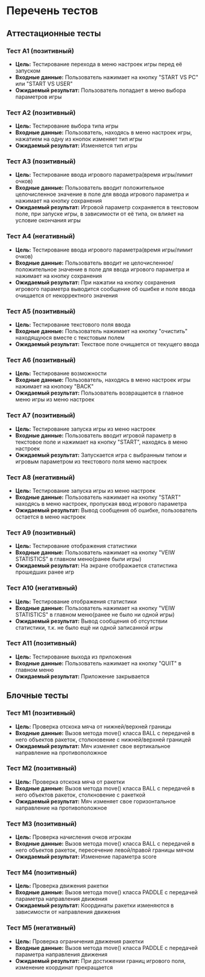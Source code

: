 # Перечень тестов

## Аттестационные тесты

### Тест А1 (позитивный)
 - **Цель:** Тестирование перехода в меню настроек игры перед её запуском
 - **Входные данные:** Пользователь нажимает на кнопку "START VS PC" или "START VS USER"
 - **Ожидаемый результат:** Пользователь попадает в меню выбора параметров игры

### Тест А2 (позитивный)
 - **Цель:** Тестирование выбора типа игры
 - **Входные данные:** Пользователь, находясь в меню настроек игры, нажатием на одну из кнопок изменяет тип игры
 - **Ожидаемый результат:** Изменяется тип игры

### Тест А3 (позитивный)
 - **Цель:** Тестирование ввода игрового параметра(время игры/лимит очков)
 - **Входные данные:** Пользователь вводит положительное целочисленное значение в поле для ввода игрового параметра и нажимает на кнопку сохранения
 - **Ожидаемый результат:** Игровой параметр сохраняется в текстовом поле, при запуске игры, в зависимости от её типа, он влияет на условие окончания игры

### Тест А4 (негативный)
 - **Цель:** Тестирование ввода игрового параметра(время игры/лимит очков)
 - **Входные данные:** Пользователь вводит не целочисленное/положительное значение в поле для ввода игрового параметра и нажимает на кнопку сохранения
 - **Ожидаемый результат:** При нажатии на кнопку сохранения игрового параметра выводится сообщение об ошибке и поле ввода очищается от некорректного значения

### Тест А5 (позитивный)
 - **Цель:** Тестирование текстового поля ввода
 - **Входные данные:** Пользователь нажимает на кнопку "очистить" находящуюся вместе с текстовым полем
 - **Ожидаемый результат:** Текствое поле очищается от текущего ввода

### Тест А6 (позитивный)
 - **Цель:** Тестирование возможности 
 - **Входные данные:** Пользователь, находясь в меню настроек игры нажимает на кнопоку "BACK"
 - **Ожидаемый результат:** Пользователь возвращается в главное меню игры из меню настроек

### Тест А7 (позитивный)
 - **Цель:** Тестирование запуска игры из меню настроек
 - **Входные данные:** Пользователь вводит игровой параметр в текстовое поле и нажимает на кнопку "START", находясь в меню настроек
 - **Ожидаемый результат:** Запускается игра с выбранным типом и игровым параметром из текстового поля меню настроек

### Тест А8 (негативный)
 - **Цель:** Тестирование запуска игры из меню настроек
 - **Входные данные:** Пользователь нажимает на кнопку "START" находясь в меню настроек, пропуская ввод игрового параметра
 - **Ожидаемый результат:** Вывод сообщения об ошибке, пользователь остается в меню настроек

### Тест А9 (позитивный)
 - **Цель:** Тестирование отображения статистики
 - **Входные данные:** Пользователь нажимает на кнопку "VEIW STATISTICS" в главном меню(ранее были игры)
 - **Ожидаемый результат:** На экране отображается статистика прошедших ранее игр

### Тест А10 (негативный)
 - **Цель:** Тестирование отображения статистики
 - **Входные данные:** Пользователь нажимает на кнопку "VEIW STATISTICS" в главном меню(ранее не было ни одной игры)
 - **Ожидаемый результат:** Вывод сообщения об отсутствии статистики, т.к. не было ещё ни одной записанной игры

### Тест А11 (позитивный)
 - **Цель:** Тестирование выхода из приложения
 - **Входные данные:** Пользователь нажимает на кнопку "QUIT" в главном меню
 - **Ожидаемый результат:** Приложение закрывается

## Блочные тесты

### Тест M1 (позитивный)
 - **Цель:** Проверка отскока мяча от нижней/верхней границы
 - **Входные данные:** Вызов метода move() класса BALL с передачей в него объектов ракеток, столкновение с нижней/верхней границей
 - **Ожидаемый результат:** Мяч изменяет свое вертикальное направление на противоположное

### Тест M2 (позитивный)
 - **Цель:** Проверка отскока мяча от ракетки
 - **Входные данные:** Вызов метода move() класса BALL с передачей в него объектов ракеток, столкновение с ракеткой
 - **Ожидаемый результат:** Мяч изменяет свое горизонтальное направление на противоположное

### Тест M3 (позитивный)
 - **Цель:** Проверка начисления очков игрокам
 - **Входные данные:** Вызов метода move() класса BALL с передачей в него объектов ракеток, пересечение левой/правой границы мячом
 - **Ожидаемый результат:** Изменение параметра score

### Тест M4 (позитивный)
 - **Цель:** Проверка движения ракетки
 - **Входные данные:** Вызов метода move() класса PADDLE с передачей параметра направления движения
 - **Ожидаемый результат:** Координаты ракетки изменяются в зависимости от направления движения

### Тест M5 (негативный)
 - **Цель:** Проверка ограничения движения ракетки
 - **Входные данные:** Вызов метода move() класса PADDLE с передачей параметра направления движения
 - **Ожидаемый результат:** При достижении границ игрового поля, изменение координат прекращается
